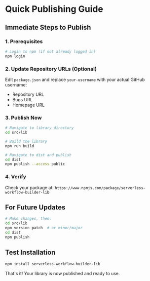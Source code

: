 # Quick Publishing Guide

## Immediate Steps to Publish

### 1. Prerequisites
```bash
# Login to npm (if not already logged in)
npm login
```

### 2. Update Repository URLs (Optional)
Edit `package.json` and replace `your-username` with your actual GitHub username:
- Repository URL
- Bugs URL  
- Homepage URL

### 3. Publish Now
```bash
# Navigate to library directory
cd src/lib

# Build the library
npm run build

# Navigate to dist and publish
cd dist
npm publish --access public
```

### 4. Verify
Check your package at: `https://www.npmjs.com/package/serverless-workflow-builder-lib`

## For Future Updates

```bash
# Make changes, then:
cd src/lib
npm version patch  # or minor/major
cd dist
npm publish
```

## Test Installation
```bash
npm install serverless-workflow-builder-lib
```

That's it! Your library is now published and ready to use.